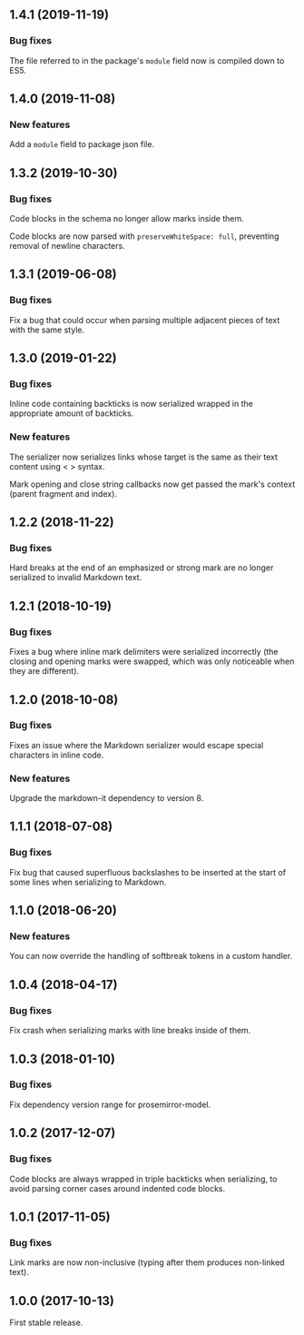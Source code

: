 ## 1.4.1 (2019-11-19)

### Bug fixes

The file referred to in the package's `module` field now is compiled down to ES5.

## 1.4.0 (2019-11-08)

### New features

Add a `module` field to package json file.

## 1.3.2 (2019-10-30)

### Bug fixes

Code blocks in the schema no longer allow marks inside them.

Code blocks are now parsed with `preserveWhiteSpace: full`, preventing removal of newline characters.

## 1.3.1 (2019-06-08)

### Bug fixes

Fix a bug that could occur when parsing multiple adjacent pieces of text with the same style.

## 1.3.0 (2019-01-22)

### Bug fixes

Inline code containing backticks is now serialized wrapped in the appropriate amount of backticks.

### New features

The serializer now serializes links whose target is the same as their text content using \< \> syntax.

Mark opening and close string callbacks now get passed the mark's context (parent fragment and index).

## 1.2.2 (2018-11-22)

### Bug fixes

Hard breaks at the end of an emphasized or strong mark are no longer serialized to invalid Markdown text.

## 1.2.1 (2018-10-19)

### Bug fixes

Fixes a bug where inline mark delimiters were serialized incorrectly (the closing and opening marks were swapped, which was only noticeable when they are different).

## 1.2.0 (2018-10-08)

### Bug fixes

Fixes an issue where the Markdown serializer would escape special characters in inline code.

### New features

Upgrade the markdown-it dependency to version 8.

## 1.1.1 (2018-07-08)

### Bug fixes

Fix bug that caused superfluous backslashes to be inserted at the start of some lines when serializing to Markdown.

## 1.1.0 (2018-06-20)

### New features

You can now override the handling of softbreak tokens in a custom handler.

## 1.0.4 (2018-04-17)

### Bug fixes

Fix crash when serializing marks with line breaks inside of them.

## 1.0.3 (2018-01-10)

### Bug fixes

Fix dependency version range for prosemirror-model.

## 1.0.2 (2017-12-07)

### Bug fixes

Code blocks are always wrapped in triple backticks when serializing, to avoid parsing corner cases around indented code blocks.

## 1.0.1 (2017-11-05)

### Bug fixes

Link marks are now non-inclusive (typing after them produces non-linked text).

## 1.0.0 (2017-10-13)

First stable release.
